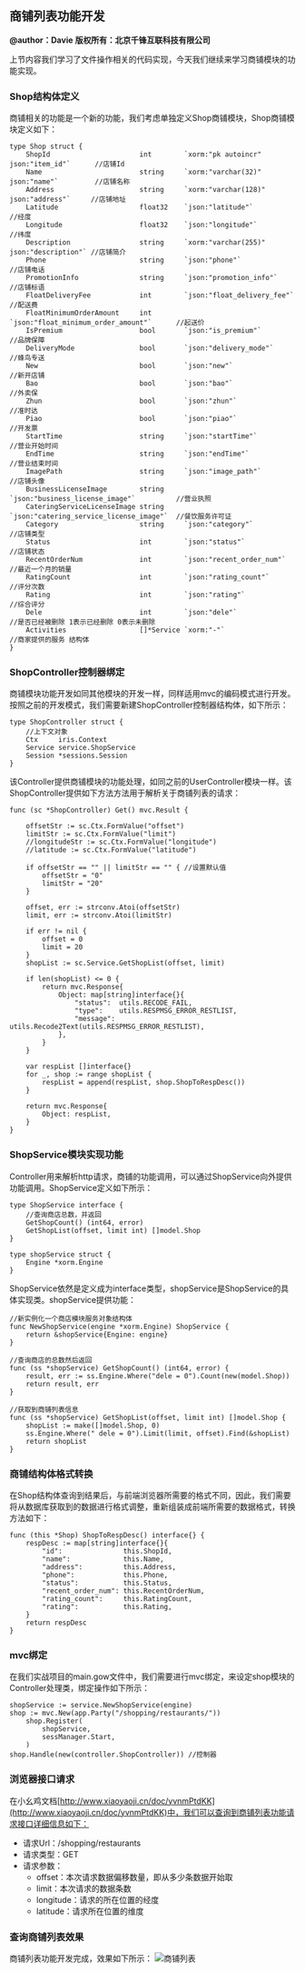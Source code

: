 ## 商铺列表功能开发
**@author：Davie**
**版权所有：北京千锋互联科技有限公司**

上节内容我们学习了文件操作相关的代码实现，今天我们继续来学习商铺模块的功能实现。
### Shop结构体定义
商铺相关的功能是一个新的功能，我们考虑单独定义Shop商铺模块，Shop商铺模块定义如下：
```
type Shop struct {
	ShopId                      int        `xorm:"pk autoincr" json:"item_id"`      //店铺Id
	Name                        string     `xorm:"varchar(32)" json:"name"`         //店铺名称
	Address                     string     `xorm:"varchar(128)" json:"address"`     //店铺地址
	Latitude                    float32    `json:"latitude"`                        //经度
	Longitude                   float32    `json:"longitude"`                       //纬度
	Description                 string     `xorm:"varchar(255)" json:"description"` //店铺简介
	Phone                       string     `json:"phone"`                           //店铺电话
	PromotionInfo               string     `json:"promotion_info"`                  //店铺标语
	FloatDeliveryFee            int        `json:"float_delivery_fee"`              //配送费
	FloatMinimumOrderAmount     int        `json:"float_minimum_order_amount"`      //起送价
	IsPremium                   bool       `json:"is_premium"`                      //品牌保障
	DeliveryMode                bool       `json:"delivery_mode"`                   //蜂鸟专送
	New                         bool       `json:"new"`                             //新开店铺
	Bao                         bool       `json:"bao"`                             //外卖保
	Zhun                        bool       `json:"zhun"`                            //准时达
	Piao                        bool       `json:"piao"`                            //开发票
	StartTime                   string     `json:"startTime"`                       //营业开始时间
	EndTime                     string     `json:"endTime"`                         //营业结束时间
	ImagePath                   string     `json:"image_path"`                      //店铺头像
	BusinessLicenseImage        string     `json:"business_license_image"`          //营业执照
	CateringServiceLicenseImage string     `json:"catering_service_license_image"`  //餐饮服务许可证
	Category                    string     `json:"category"`                        //店铺类型
	Status                      int        `json:"status"`                          //店铺状态
	RecentOrderNum              int        `json:"recent_order_num"`                //最近一个月的销量
	RatingCount                 int        `json:"rating_count"`                    //评分次数
	Rating                      int        `json:"rating"`                          //综合评分
	Dele                        int        `json:"dele"`                            //是否已经被删除 1表示已经删除 0表示未删除
	Activities                  []*Service `xorm:"-"`                               //商家提供的服务 结构体
}

```
### ShopController控制器绑定
商铺模块功能开发如同其他模块的开发一样，同样适用mvc的编码模式进行开发。按照之前的开发模式，我们需要新建ShopController控制器结构体，如下所示：
```
type ShopController struct {
	//上下文对象
	Ctx     iris.Context
	Service service.ShopService
	Session *sessions.Session
}
```

该Controller提供商铺模块的功能处理，如同之前的UserController模块一样。该ShopController提供如下方法方法用于解析关于商铺列表的请求：

```
func (sc *ShopController) Get() mvc.Result {

	offsetStr := sc.Ctx.FormValue("offset")
	limitStr := sc.Ctx.FormValue("limit")
	//longitudeStr := sc.Ctx.FormValue("longitude")
	//latitude := sc.Ctx.FormValue("latitude")

	if offsetStr == "" || limitStr == "" { //设置默认值
		offsetStr = "0"
		limitStr = "20"
	}

	offset, err := strconv.Atoi(offsetStr)
	limit, err := strconv.Atoi(limitStr)

	if err != nil {
		offset = 0
		limit = 20
	}
	shopList := sc.Service.GetShopList(offset, limit)

	if len(shopList) <= 0 {
		return mvc.Response{
			Object: map[string]interface{}{
				"status":  utils.RECODE_FAIL,
				"type":    utils.RESPMSG_ERROR_RESTLIST,
				"message": utils.Recode2Text(utils.RESPMSG_ERROR_RESTLIST),
			},
		}
	}

	var respList []interface{}
	for _, shop := range shopList {
		respList = append(respList, shop.ShopToRespDesc())
	}

	return mvc.Response{
		Object: respList,
	}
}
```

### ShopService模块实现功能
Controller用来解析http请求，商铺的功能调用，可以通过ShopService向外提供功能调用。ShopService定义如下所示：
```
type ShopService interface {
	//查询商店总数，并返回
	GetShopCount() (int64, error)
	GetShopList(offset, limit int) []model.Shop
}

type shopService struct {
	Engine *xorm.Engine
}
```

ShopService依然是定义成为interface类型，shopService是ShopService的具体实现类。shopService提供功能：

```
//新实例化一个商店模块服务对象结构体
func NewShopService(engine *xorm.Engine) ShopService {
	return &shopService{Engine: engine}
}

//查询商店的总数然后返回
func (ss *shopService) GetShopCount() (int64, error) {
	result, err := ss.Engine.Where("dele = 0").Count(new(model.Shop))
	return result, err
}

//获取到商铺列表信息
func (ss *shopService) GetShopList(offset, limit int) []model.Shop {
	shopList := make([]model.Shop, 0)
	ss.Engine.Where(" dele = 0").Limit(limit, offset).Find(&shopList)
	return shopList
}
```

### 商铺结构体格式转换
在Shop结构体查询到结果后，与前端浏览器所需要的格式不同，因此，我们需要将从数据库获取到的数据进行格式调整，重新组装成前端所需要的数据格式，转换方法如下：

```
func (this *Shop) ShopToRespDesc() interface{} {
	respDesc := map[string]interface{}{
		"id":               this.ShopId,
		"name":             this.Name,
		"address":          this.Address,
		"phone":            this.Phone,
		"status":           this.Status,
		"recent_order_num": this.RecentOrderNum,
		"rating_count":     this.RatingCount,
		"rating":           this.Rating,
	}
	return respDesc
}
```

### mvc绑定
在我们实战项目的main.gow文件中，我们需要进行mvc绑定，来设定shop模块的Controller处理类，绑定操作如下所示：

```
shopService := service.NewShopService(engine)
shop := mvc.New(app.Party("/shopping/restaurants/"))
	shop.Register(
		shopService,
		sessManager.Start,
	)
shop.Handle(new(controller.ShopController)) //控制器

```

### 浏览器接口请求
在小幺鸡文档[http://www.xiaoyaoji.cn/doc/yvnmPtdKK](http://www.xiaoyaoji.cn/doc/yvnmPtdKK)中，我们可以查询到商铺列表功能请求接口详细信息如下：
* 请求Url：/shopping/restaurants
* 请求类型：GET
* 请求参数：
    * offset：本次请求数据偏移数量，即从多少条数据开始取
    * limit：本次请求的数据条数
    * longitude：请求的所在位置的经度
    * latitude：请求所在位置的维度
    
### 查询商铺列表效果
商铺列表功能开发完成，效果如下所示：
![商铺列表](http://7xtcwd.com1.z0.glb.clouddn.com/shangpuliebiao.png)
    





